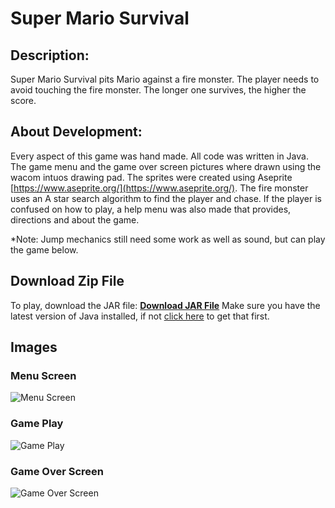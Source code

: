 # Super Mario Survival


## Description: 
Super Mario Survival pits Mario against a fire monster. The player needs to avoid touching the fire monster. The longer one survives, the higher the score.

## About Development:
Every aspect of this game was hand made. All code was written in Java. The game menu and the game over screen pictures where drawn using the wacom intuos drawing pad. The sprites were created using Aseprite [https://www.aseprite.org/](https://www.aseprite.org/). The fire monster uses an A star search algorithm to find the player and chase. If the player is confused on how to play, a help menu was also made that provides, directions and about the game.

*Note: Jump mechanics still need some work as well as sound, but can play the game below.

## Download Zip File
To play, download the JAR file: <a href="https://github.com/zevyirmiyahu/super_mario_survival/blob/master/Mario_Survival.jar"><b>Download JAR File</b></a> Make sure you have the latest version of Java installed, if not [click here](https://www.java.com/en/) to get that first.


## Images

### Menu Screen
![Menu Screen](https://zevyirmiyahu.github.io/images/Mario_Images/marioScreen1.png)

### Game Play
![Game Play](https://zevyirmiyahu.github.io/images/Mario_Images/marioScreen2.png)

### Game Over Screen
![Game Over Screen](https://zevyirmiyahu.github.io/images/Mario_Images/marioScreen3.png)

